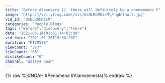 ```yaml
---
title: "Before discovery ||  there will definitely be a phenomenon ‼"
image: "https:\/\/i.ytimg.com\/vi\/dsNLRbPDisM\/hqdefault.jpg"
vid_id: "dsNLRbPDisM"
categories: "People-Blogs"
tags: ["Before","discovery","there"]
date: "2021-06-14T01:01:14+03:00"
vid_date: "2021-01-26T15:38:20Z"
duration: "PT2M57S"
viewcount: "377"
likeCount: "63"
dislikeCount: "0"
channel: "aditya noah"
---
```

{% raw %}#NOAH #Penomena #Alamsemesta{% endraw %}
